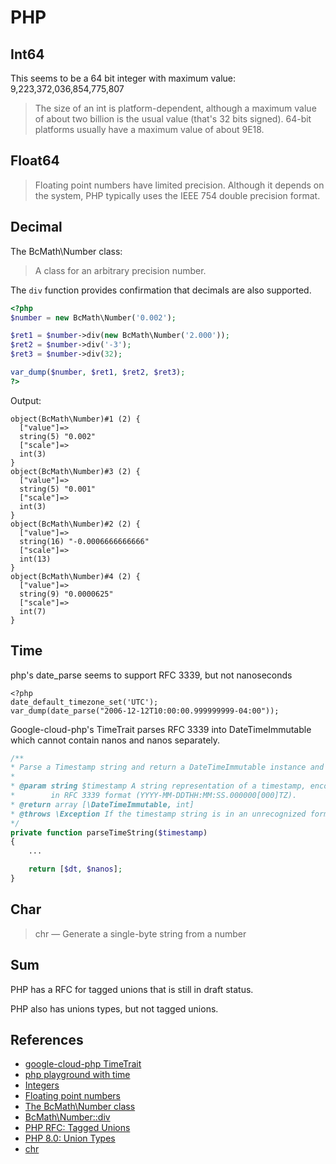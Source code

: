 # PHP

## Int64

This seems to be a 64 bit integer with maximum value: 9,223,372,036,854,775,807

> The size of an int is platform-dependent, although a maximum value of about two billion is the usual value (that's 32 bits signed). 64-bit platforms usually have a maximum value of about 9E18. 

## Float64

> Floating point numbers have limited precision. Although it depends on the system, PHP typically uses the IEEE 754 double precision format.

## Decimal

The BcMath\Number class:

> A class for an arbitrary precision number.

The `div` function provides confirmation that decimals are also supported.

```php
<?php
$number = new BcMath\Number('0.002');

$ret1 = $number->div(new BcMath\Number('2.000'));
$ret2 = $number->div('-3');
$ret3 = $number->div(32);

var_dump($number, $ret1, $ret2, $ret3);
?>
```

Output:

```
object(BcMath\Number)#1 (2) {
  ["value"]=>
  string(5) "0.002"
  ["scale"]=>
  int(3)
}
object(BcMath\Number)#3 (2) {
  ["value"]=>
  string(5) "0.001"
  ["scale"]=>
  int(3)
}
object(BcMath\Number)#2 (2) {
  ["value"]=>
  string(16) "-0.0006666666666"
  ["scale"]=>
  int(13)
}
object(BcMath\Number)#4 (2) {
  ["value"]=>
  string(9) "0.0000625"
  ["scale"]=>
  int(7)
}
```

## Time

php's date_parse seems to support RFC 3339, but not nanoseconds

```
<?php
date_default_timezone_set('UTC');
var_dump(date_parse("2006-12-12T10:00:00.999999999-04:00"));
```

Google-cloud-php's TimeTrait parses RFC 3339 into DateTimeImmutable which cannot contain nanos and nanos separately.

```php
/**
* Parse a Timestamp string and return a DateTimeImmutable instance and nanoseconds as an integer.
*
* @param string $timestamp A string representation of a timestamp, encoded
*        in RFC 3339 format (YYYY-MM-DDTHH:MM:SS.000000[000]TZ).
* @return array [\DateTimeImmutable, int]
* @throws \Exception If the timestamp string is in an unrecognized format.
*/
private function parseTimeString($timestamp)
{
    ...

    return [$dt, $nanos];
}
```

## Char

> chr — Generate a single-byte string from a number

## Sum

PHP has a RFC for tagged unions that is still in draft status.

PHP also has unions types, but not tagged unions.

## References

* [google-cloud-php TimeTrait](https://github.com/googleapis/google-cloud-php/blob/main/Core/src/TimeTrait.php)
* [php playground with time](https://3v4l.org/FPHoh)
* [Integers](https://www.php.net/manual/en/language.types.integer.php)
* [Floating point numbers](https://www.php.net/manual/en/language.types.float.php)
* [The BcMath\Number class](https://www.php.net/manual/en/class.bcmath-number.php)
* [BcMath\Number::div](https://www.php.net/manual/en/bcmath-number.div.php)
* [PHP RFC: Tagged Unions](https://wiki.php.net/rfc/tagged_unions)
* [PHP 8.0: Union Types](https://php.watch/versions/8.0/union-types)
* [chr](https://www.php.net/manual/en/function.chr.php)